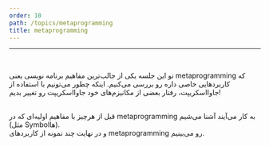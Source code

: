 ```yaml
---
order: 10
path: /topics/metaprogramming
title: metaprogramming
---
```


***

<br/>

تو این جلسه یکی از جالب‌ترین مفاهیم برنامه نویسی یعنی metaprogramming که کاربردهایی خاصی داره رو بررسی می‌کنیم.
اینکه چطور می‌تونیم با استفاده از جاوااسکریپت، رفتار بعضی از مکانیزم‌های خود جاوااسکریپت رو تغییر بدیم!

<br/>
قبل از هرچیز با مفاهیم اولیه‌ای که در metaprogramming به کار می‌آیند آشنا می‌شیم (مثل Symbolها).
<br/>
و در نهایت چند نمونه از کاربردهای metaprogramming رو می‌بینیم.